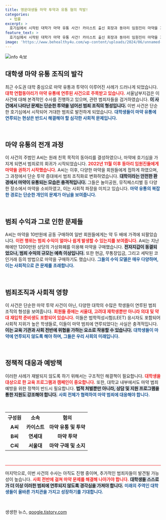 ```yaml
---
title: 명문대생들 마약 투약과 유통 혐의 적발!
categories:
  - 법률
excerpt: >
  호기심에서 시작된 대학가 마약 유통 사건! 카이스트 출신 회장과 동아리 임원진이 마약을 과감히 거래하며 1200만 원을 벌어들인 충격적인 실태가 드러났다. 명문대생들의 어두운 이면, 클릭해 더 알아보세요!
feature_text: >
  호기심에서 시작된 대학가 마약 유통 사건! 카이스트 출신 회장과 동아리 임원진이 마약을 과감히 거래하며 1200만 원을 벌어들인 충격적인 실태가 드러났다. 명문대생들의 어두운 이면, 클릭해 더 알아보세요!
image: 'https://www.behealthy4u.com/wp-content/uploads/2024/06/unnamed-file.png'
---
```


<p><img src="https://www.behealthy4u.com/wp-content/uploads/2024/06/unnamed-file.png" alt="info 속보" /></p>

<h2 data-ke-size="size26">대학생 마약 유통 조직의 발각</h2>

<p data-ke-size="size16">최근 수도권 대학 중심으로 마약 유통과 투약이 이루어진 사례가 드러나게 되었습니다. <b><span style="color: #ee2323;">대학 연합동아리가 마약 유통에 연루된 사건으로 주목받고 있습니다.</span></b> 서울남부지검은 이 사건에 대해 본격적인 수사를 진행하고 있으며, 관련 범죄자들을 검거하였습니다. <b><span style="background-color: #21538527;">이 사건에서 나타난 문제는 단순한 투약을 넘어선 범죄 조직의 형성입니다.</span></b> 이번 사건은 단순한 호기심에서 시작되어 거대한 범죄로 발전하게 되었습니다. <b><span style="color: #1a5490;">대학생들이 마약 유통에 연루되는 현상은 반드시 해결해야 할 심각한 사회적 문제입니다.</span></b></p>

<p data-ke-size="size16">&nbsp;</p>

<h2 data-ke-size="size26">마약 유통의 전개 과정</h2>

<p data-ke-size="size16">이 사건의 주범인 A씨는 원래 친목 목적의 동아리를 결성하였으나, 마약에 호기심을 가지게 되면서 범죄로의 회귀가 시작되었습니다. <b><span style="color: #ee2323;">2022년 11월 이후 동아리 임원진들에게 마약을 권하기 시작했습니다.</span></b> A씨는 이후, 다양한 마약을 회원들에게 접하게 하였으며, 그 과정에서 단순 투약 증대에서 범죄 조직화로 변화하였습니다. <b><span style="background-color: #21538527;">대학이라는 안전한 환경에서 마약이 유통되는 모습은 충격적입니다.</span></b> 그들은 놀이공원, 뮤직페스티벌 등 다양한 장소에서 마약을 소비하였고, 이는 사회적 파장을 미치고 있습니다. <b><span style="color: #1a5490;">마약 유통의 복잡한 경로는 단순한 개인의 문제가 아님을 보여줍니다.</span></b></p>

<p data-ke-size="size16">&nbsp;</p>

<h2 data-ke-size="size26">범죄 수익과 그로 인한 문제들</h2>

<p data-ke-size="size16">A씨는 마약을 10만원에 공동 구매하여 일반 회원들에게는 약 두 배에 가격에 되팔았습니다. <b><span style="color: #ee2323;">이런 행위는 범죄 수익이 얼마나 쉽게 발생할 수 있는지를 보여줍니다.</span></b> A씨는 지난해에만 1200만원 상당의 가상화폐를 이용해 마약을 구매했습니다. <b><span style="background-color: #21538527;">전자지갑이 동결되었으나, 범죄 수익의 규모는 예측 이상입니다.</span></b> 또한 현금, 무통장입금, 그리고 세탁된 코인거래 등의 방법으로 마약을 구매하기도 했습니다. <b><span style="color: #1a5490;">그들의 수익 모델은 매우 다양하며, 이는 사회적으로 큰 문제를 초래합니다.</span></b></p>

<p data-ke-size="size16">&nbsp;</p>

<h2 data-ke-size="size26">범죄조직과 사회적 영향</h2>

<p data-ke-size="size16">이 사건은 단순한 마약 투약 사건이 아닌, 다양한 대학의 수많은 학생들이 연루된 범죄 조직의 형성을 보여줍니다. <b><span style="color: #ee2323;">회원들 중에는 서울대, 고려대 재학생뿐만 아니라 의대 및 약대 재입학 준비생도 포함되어 있습니다.</span></b> 이들은 법학적성시험(LEET) 응시자도 포함되어 사회적 지위가 높은 학생들로, 이들이 마약 범죄에 연루되었다는 사실은 충격적입니다. <b><span style="background-color: #21538527;">이는 교육 기관과 사회 전반에 위협을 가하는 요소로 작용할 수 있습니다.</span></b> <b><span style="color: #1a5490;">대학생들이 마약에 연루되지 않도록 해야 하며, 그들은 우리 사회의 미래입니다.</span></b></p>

<p data-ke-size="size16">&nbsp;</p>

<h2 data-ke-size="size26">정책적 대응과 예방책</h2>

<p data-ke-size="size16">이러한 사례가 재발되지 않도록 하기 위해서는 구조적인 해결책이 필요합니다. <b><span style="color: #ee2323;">대학생을 대상으로 한 교육 프로그램과 캠페인이 중요합니다.</span></b> 또한, 대학교 내부에서도 마약 범죄 예방을 위한 정책이 반드시 필요합니다. <b><span style="background-color: #21538527;">법적 처벌뿐만 아니라, 상담 및 지원 프로그램을 통한 지원도 강조해야 합니다.</span></b> <b><span style="color: #1a5490;">사회 전체가 협력하여 마약 범죄에 대응해야 합니다.</span></b></p>

<p data-ke-size="size16">&nbsp;</p>

<table style="width: 100%; border-collapse: collapse;">
  <tr>
    <th style="text-align: center; height: 17px;"><b>구성원</b></th>
    <th style="text-align: center; height: 17px;"><b>소속</b></th>
    <th style="text-align: center; height: 17px;"><b>혐의</b></th>
  </tr>
  <tr>
    <td style="text-align: center; height: 17px;"><b>A씨</b></td>
    <td style="text-align: center; height: 17px;"><b>카이스트</b></td>
    <td style="text-align: center; height: 17px;"><b>마약 유통 및 투약</b></td>
  </tr>
  <tr>
    <td style="text-align: center; height: 17px;"><b>B씨</b></td>
    <td style="text-align: center; height: 17px;"><b>연세대</b></td>
    <td style="text-align: center; height: 17px;"><b>마약 투약</b></td>
  </tr>
  <tr>
    <td style="text-align: center; height: 17px;"><b>C씨</b></td>
    <td style="text-align: center; height: 17px;"><b>서울대</b></td>
    <td style="text-align: center; height: 17px;"><b>마약 구매 및 소지</b></td>
  </tr>
</table>

<p data-ke-size="size16">&nbsp;</p>

<hr style="height:1px; border-width:0; color:#ee2323; background-color:#ee2323;"> 

<p data-ke-size="size16">마지막으로, 이번 사건의 수사는 아직도 진행 중이며, 추가적인 범죄자들이 발견될 가능성이 높습니다. <b><span style="color: #ee2323;">사회 전반에 걸쳐 마약 문제를 해결해 나아가야 합니다.</span></b> <b><span style="background-color: #21538527;">대학생들 스스로가 더 이상 이러한 범죄에 연루되지 않도록 경각심을 가져야 합니다.</span></b> <b><span style="color: #1a5490;">미래의 주역인 대학생들이 올바른 가치관을 가지고 성장하기를 기대합니다.</span></b></p>

<p data-ke-size="size16">&nbsp;</p>
생생한 뉴스, <a href="https://qoogle.tistory.com" rel="dofollow">qoogle.tistory.com</a>


